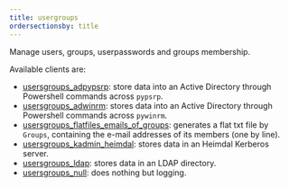 ```yaml
---
title: usergroups
ordersectionsby: title
---
```


Manage users, groups, userpasswords and groups membership.

Available clients are:

- [usersgroups_adpypsrp](/setup/configuration/plugins/hermes-client/usergroups/usersgroups_adpypsrp/): store data into an Active Directory through Powershell commands across `pypsrp`.
- [usersgroups_adwinrm](/setup/configuration/plugins/hermes-client/usergroups/usersgroups_adwinrm/): stores data into an Active Directory through Powershell commands across `pywinrm`.
- [usersgroups_flatfiles_emails_of_groups](/setup/configuration/plugins/hermes-client/usergroups/usersgroups_flatfiles_emails_of_groups/): generates a flat txt file by `Groups`, containing the e-mail addresses of its members (one by line).
- [usersgroups_kadmin_heimdal](/setup/configuration/plugins/hermes-client/usergroups/usersgroups_kadmin_heimdal/): stores data in an Heimdal Kerberos server.
- [usersgroups_ldap](/setup/configuration/plugins/hermes-client/usergroups/usersgroups_ldap/): stores data in an LDAP directory.
- [usersgroups_null](/setup/configuration/plugins/hermes-client/usergroups/usersgroups_null/): does nothing but logging.
